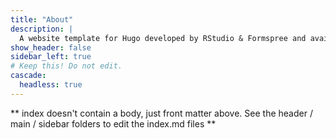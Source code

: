```yaml
---
title: "About"
description: |
  A website template for Hugo developed by RStudio & Formspree and available for free.
show_header: false
sidebar_left: true
# Keep this! Do not edit.
cascade:
  headless: true
---
```


** index doesn't contain a body, just front matter above.
See the header / main / sidebar folders to edit the index.md files **
